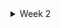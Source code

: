 <details>
  <summary>Week 2</summary>
  
  <details>
    <summary>1) Understanding how to measure CPU performance</summary>
    
    Content related to measuring CPU performance goes here.
  </details>
  
  <details>
    <summary>2) RISC-V architecture</summary>
    
    Content related to RISC-V architecture goes here.
  </details>
  
  <details>
    <summary>3) Task 3</summary>
    
    - Verify all the C code (counter, matrix multiplication, ALU code) using RISC-V compiler and spike output.
    Note: all c program are avaliable in [week1_parta](../week1/part_a)
      1) Counter
      
      2) Matrix Multiplication
      
      3) ALU
      
    ## Measure CPU performance of all the programs mentioned above using either Godbolt or RISC-V disassembler.
  </details>
</details>
